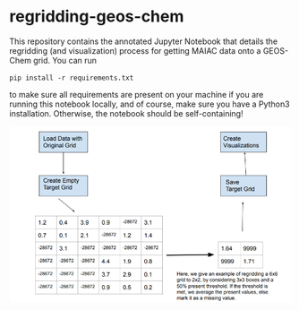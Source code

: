 # regridding-geos-chem

This repository contains the annotated Jupyter Notebook that details the regridding (and visualization) process for getting MAIAC data onto a GEOS-Chem grid.
You can run 
```
pip install -r requirements.txt
```
to make sure all requirements are present on your machine if you are running this notebook locally, and of course, make sure you have a Python3 installation. Otherwise, the notebook should be self-containing!

![workflow](https://github.com/reetahan/regridding-geos-chem/blob/main/workflow_img.png)
